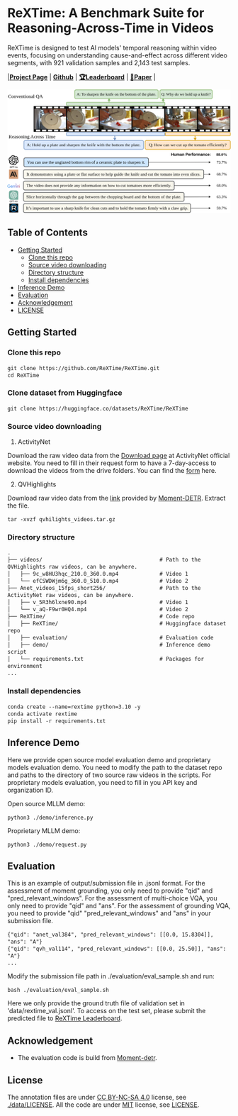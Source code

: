 # ReXTime: A Benchmark Suite for Reasoning-Across-Time in Videos

ReXTime is designed to test AI models' temporal reasoning within video events, focusing on understanding cause-and-effect across different video segments, with 921 validation samples and 2,143 test samples.

|[**Project Page**](https://rextime.github.io/) | [**Github**](https://github.com/ReXTime/ReXTime) | [**🏆Leaderboard**](https://eval.ai/web/challenges/challenge-page/2326/overview) | [**📖Paper**]() |

![Teaser](./images/teaser_v5.png)

## Table of Contents

* [Getting Started](#getting-started)
    * [Clone this repo](#clone-this-repo)
    * [Source video downloading](#source-video-downloading)
    * [Directory structure](#directory-structure)
    * [Install dependencies](#install-dependencies)
* [Inference Demo](#inference-demo)
* [Evaluation](#evaluation)
* [Acknowledgement](#acknowledgement)
* [LICENSE](#license)

## Getting Started 

### Clone this repo

```
git clone https://github.com/ReXTime/ReXTime.git
cd ReXTime
```

### Clone dataset from Huggingface
```
git clone https://huggingface.co/datasets/ReXTime/ReXTime
```

### Source video downloading

1. ActivityNet

Download the raw video data from the [Download page](http://activity-net.org/download.html) at ActivityNet official website. You need to fill in their request form to have a 7-day-access to download the videos from the drive folders. You can find the [form](https://docs.google.com/forms/d/e/1FAIpQLSeKaFq9ZfcmZ7W0B0PbEhfbTHY41GeEgwsa7WobJgGUhn4DTQ/viewform) here.

2. QVHighlights

Download raw video data from the [link]((https://nlp.cs.unc.edu/data/jielei/qvh/qvhilights_videos.tar.gz)) provided by [Moment-DETR](https://github.com/jayleicn/moment_detr). Extract the file.
```
tar -xvzf qvhilights_videos.tar.gz
```

### Directory structure

```
.
├── videos/                                     # Path to the QVHighlights raw videos, can be anywhere.
│   ├── 9c_w8HU3hqc_210.0_360.0.mp4             # Video 1
│   └── efCSWDWjm6g_360.0_510.0.mp4             # Video 2
├── Anet_videos_15fps_short256/                 # Path to the ActivityNet raw videos, can be anywhere.
│   ├── v_5R3h6lxne90.mp4                       # Video 1
│   └── v_aQ-F9wr0HQ4.mp4                       # Video 2
├── ReXTime/                                    # Code repo
│   ├── ReXTime/                                # Huggingface dataset repo
│   ├── evaluation/                             # Evaluation code
│   ├── demo/                                   # Inference demo script
│   └── requirements.txt                        # Packages for environment
...
```

### Install dependencies

```
conda create --name=rextime python=3.10 -y
conda activate rextime
pip install -r requirements.txt
```

## Inference Demo
Here we provide open source model evaluation demo and proprietary models evaluation demo. You need to modify the path to the dataset repo and paths to the directory of two source raw videos in the scripts. For proprietary models evaluation, you need to fill in you API key and organization ID.

Open source MLLM demo:
```
python3 ./demo/inference.py
```

Proprietary MLLM demo:
```
python3 ./demo/request.py
```


## Evaluation

This is an example of output/submission file in .jsonl format. For the assessment of moment grounding, you only need to provide "qid" and "pred_relevant_windows". For the assessment of multi-choice VQA, you only need to provide "qid" and "ans". For the assessment of grounding VQA, you need to provide "qid" "pred_relevant_windows" and "ans" in your submission file.
```
{"qid": "anet_val384", "pred_relevant_windows": [[0.0, 15.8304]], "ans": "A"}
{"qid": "qvh_val114", "pred_relevant_windows": [[0.0, 25.50]], "ans": "A"}
...
```

Modify the submission file path in ./evaluation/eval_sample.sh and run:

```
bash ./evaluation/eval_sample.sh
```

Here we only provide the ground truth file of validation set in 'data/rextime_val.jsonl'. To access on the test set, please submit the predicted file to [ReXTime Leaderboard](https://codalab.lisn.upsaclay.fr/competitions/19544?secret_key=4ac51fd2-1349-45c3-900e-9144217413a1).

## Acknowledgement
* The evaluation code is build from [Moment-detr](https://github.com/jayleicn/moment_detr). 

## License
The annotation files are under [CC BY-NC-SA 4.0](https://creativecommons.org/licenses/by-nc-sa/4.0/) license, see [./data/LICENSE](data/LICENSE). All the code are under [MIT](https://opensource.org/licenses/MIT) license, see [LICENSE](./LICENSE).

<!--
**GTR-Benchmark/GTR-Benchmark** is a ✨ _special_ ✨ repository because its `README.md` (this file) appears on your GitHub profile.

Here are some ideas to get you started:

- 🔭 I’m currently working on ...
- 🌱 I’m currently learning ...
- 👯 I’m looking to collaborate on ...
- 🤔 I’m looking for help with ...
- 💬 Ask me about ...
- 📫 How to reach me: ...
- 😄 Pronouns: ...
- ⚡ Fun fact: ...
-->
